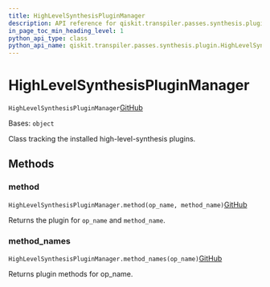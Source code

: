 ```yaml
---
title: HighLevelSynthesisPluginManager
description: API reference for qiskit.transpiler.passes.synthesis.plugin.HighLevelSynthesisPluginManager
in_page_toc_min_heading_level: 1
python_api_type: class
python_api_name: qiskit.transpiler.passes.synthesis.plugin.HighLevelSynthesisPluginManager
---
```


# HighLevelSynthesisPluginManager

<span id="qiskit.transpiler.passes.synthesis.plugin.HighLevelSynthesisPluginManager" />

`HighLevelSynthesisPluginManager`[GitHub](https://github.com/qiskit/qiskit/tree/stable/0.23/qiskit/transpiler/passes/synthesis/plugin.py "view source code")

Bases: `object`

Class tracking the installed high-level-synthesis plugins.

## Methods

### method

<span id="qiskit.transpiler.passes.synthesis.plugin.HighLevelSynthesisPluginManager.method" />

`HighLevelSynthesisPluginManager.method(op_name, method_name)`[GitHub](https://github.com/qiskit/qiskit/tree/stable/0.23/qiskit/transpiler/passes/synthesis/plugin.py "view source code")

Returns the plugin for `op_name` and `method_name`.

### method\_names

<span id="qiskit.transpiler.passes.synthesis.plugin.HighLevelSynthesisPluginManager.method_names" />

`HighLevelSynthesisPluginManager.method_names(op_name)`[GitHub](https://github.com/qiskit/qiskit/tree/stable/0.23/qiskit/transpiler/passes/synthesis/plugin.py "view source code")

Returns plugin methods for op\_name.

